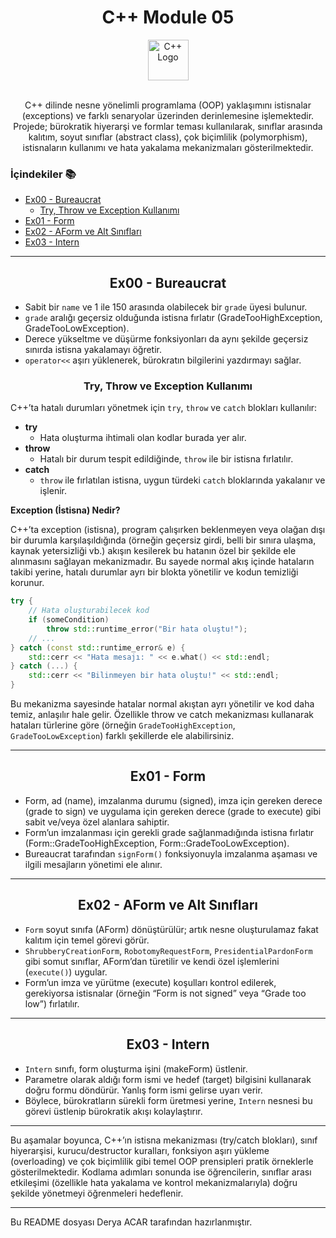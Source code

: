 <div align="center">
  <h1>C++ Module 05</h1> <img src="https://cdn-icons-png.flaticon.com/512/6132/6132222.png" alt="C++ Logo" width="65"></br></br>
</div>
<p align="center">
C++ dilinde nesne yönelimli programlama (OOP) yaklaşımını istisnalar (exceptions) ve farklı senaryolar üzerinden derinlemesine işlemektedir. Projede; bürokratik hiyerarşi ve formlar teması kullanılarak, sınıflar arasında kalıtım, soyut sınıflar (abstract class), çok biçimlilik (polymorphism), istisnaların kullanımı ve hata yakalama mekanizmaları gösterilmektedir.
</p>


### İçindekiler 📚

- [Ex00 - Bureaucrat](#ex00-bureaucrat)
  - [Try, Throw ve Exception Kullanımı](#try-throw-ve-exception-kullanımı)
- [Ex01 - Form](#ex01-form)
- [Ex02 - AForm ve Alt Sınıfları](#ex02-aform-ve-alt-siniflari)
- [Ex03 - Intern](#ex03-intern)

---

<a name="ex00-bureaucrat"></a>
<div align="center">
  <h2>Ex00 - Bureaucrat</h2>
</div>

- Sabit bir `name` ve 1 ile 150 arasında olabilecek bir `grade` üyesi bulunur.
- `grade` aralığı geçersiz olduğunda istisna fırlatır (GradeTooHighException, GradeTooLowException).
- Derece yükseltme ve düşürme fonksiyonları da aynı şekilde geçersiz sınırda istisna yakalamayı öğretir.
- `operator<<` aşırı yüklenerek, bürokratın bilgilerini yazdırmayı sağlar.

<a name="try-throw-ve-exception-kullanımı"></a>
<div align="center">
  <h3>Try, Throw ve Exception Kullanımı</h3>
</div>

C++’ta hatalı durumları yönetmek için `try`, `throw` ve `catch` blokları kullanılır:

- **try**
  - Hata oluşturma ihtimali olan kodlar burada yer alır.
- **throw**
  - Hatalı bir durum tespit edildiğinde, `throw` ile bir istisna fırlatılır.
- **catch**
  - `throw` ile fırlatılan istisna, uygun türdeki `catch` bloklarında yakalanır ve işlenir.

**Exception (İstisna) Nedir?**

C++’ta exception (istisna), program çalışırken beklenmeyen veya olağan dışı bir durumla karşılaşıldığında (örneğin geçersiz girdi, belli bir sınıra ulaşma, kaynak yetersizliği vb.) akışın kesilerek bu hatanın özel bir şekilde ele alınmasını sağlayan mekanizmadır. Bu sayede normal akış içinde hataların takibi yerine, hatalı durumlar ayrı bir blokta yönetilir ve kodun temizliği korunur.


```cpp
try {
    // Hata oluşturabilecek kod
    if (someCondition)
        throw std::runtime_error("Bir hata oluştu!");
    // ...
} catch (const std::runtime_error& e) {
    std::cerr << "Hata mesajı: " << e.what() << std::endl;
} catch (...) {
    std::cerr << "Bilinmeyen bir hata oluştu!" << std::endl;
}

```

Bu mekanizma sayesinde hatalar normal akıştan ayrı yönetilir ve kod daha temiz, anlaşılır hale gelir. Özellikle throw ve catch mekanizması kullanarak hataları türlerine göre (örneğin `GradeTooHighException`, `GradeTooLowException`) farklı şekillerde ele alabilirsiniz.


---

<a name="ex01-form"></a>
<div align="center">
  <h2>Ex01 - Form</h2>
</div>

- Form, ad (name), imzalanma durumu (signed), imza için gereken derece (grade to sign) ve uygulama için gereken derece (grade to execute) gibi sabit ve/veya özel alanlara sahiptir.
- Form’un imzalanması için gerekli grade sağlanmadığında istisna fırlatır (Form::GradeTooHighException, Form::GradeTooLowException).
- Bureaucrat tarafından `signForm()` fonksiyonuyla imzalanma aşaması ve ilgili mesajların yönetimi ele alınır.

---

<a name="ex02-aform-ve-alt-siniflari"></a>
<div align="center">
  <h2>Ex02 - AForm ve Alt Sınıfları</h2>
</div>

- `Form` soyut sınıfa (AForm) dönüştürülür; artık nesne oluşturulamaz fakat kalıtım için temel görevi görür.
- `ShrubberyCreationForm`, `RobotomyRequestForm`, `PresidentialPardonForm` gibi somut sınıflar, AForm’dan türetilir ve kendi özel işlemlerini (`execute()`) uygular.
- Form’un imza ve yürütme (execute) koşulları kontrol edilerek, gerekiyorsa istisnalar (örneğin “Form is not signed” veya “Grade too low”) fırlatılır.

---

<a name="ex03-intern"></a>
<div align="center">
  <h2>Ex03 - Intern</h2>
</div>

- `Intern` sınıfı, form oluşturma işini (makeForm) üstlenir.
- Parametre olarak aldığı form ismi ve hedef (target) bilgisini kullanarak doğru formu döndürür. Yanlış form ismi gelirse uyarı verir.
- Böylece, bürokratların sürekli form üretmesi yerine, `Intern` nesnesi bu görevi üstlenip bürokratik akışı kolaylaştırır.

---

Bu aşamalar boyunca, C++’ın istisna mekanizması (try/catch blokları), sınıf hiyerarşisi, kurucu/destructor kuralları, fonksiyon aşırı yükleme (overloading) ve çok biçimlilik gibi temel OOP prensipleri pratik örneklerle gösterilmektedir. Kodlama adımları sonunda ise öğrencilerin, sınıflar arası etkileşimi (özellikle hata yakalama ve kontrol mekanizmalarıyla) doğru şekilde yönetmeyi öğrenmeleri hedeflenir.

---

Bu README dosyası Derya ACAR tarafından hazırlanmıştır.
